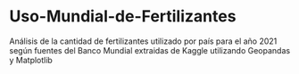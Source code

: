 # Uso-Mundial-de-Fertilizantes
Análisis de la cantidad de fertilizantes utilizado por país para el año 2021 según fuentes del Banco Mundial extraidas de Kaggle utilizando Geopandas y Matplotlib
